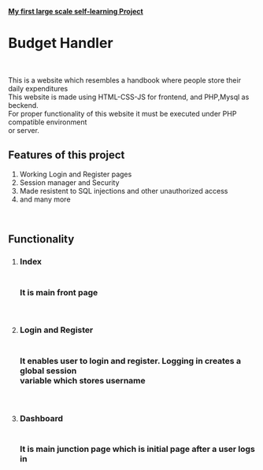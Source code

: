 <b><u> My first large scale self-learning Project</u></b><br>
<h1>Budget Handler</h1><br>

<P> This is a website which resembles a handbook where people store their daily expenditures<br>
This website is made using HTML-CSS-JS for frontend, and PHP,Mysql as beckend.<br>
For proper functionality of this website it must be executed under PHP compatible environment<br>
or server. 

<h2>Features of this project</h2>
<ol type="1">
<li>Working Login and Register pages</li>
<li>Session manager and Security</li>
<li>Made resistent to SQL injections and other unauthorized access</li>
<li>and many more</li>
</ol>

<br>

<h2>Functionality</h2>
<ol type="1">
<li><h3>Index<h3><br><t>It is main front page</li><br>
<li><h3>Login and Register<h3><br><t>It enables user to login and register. Logging in creates a global session <br> variable which stores username</li><br>
<li><h3>Dashboard<h3><br><t>It is main junction page which is initial page after a user logs in</li><br>
</ol>